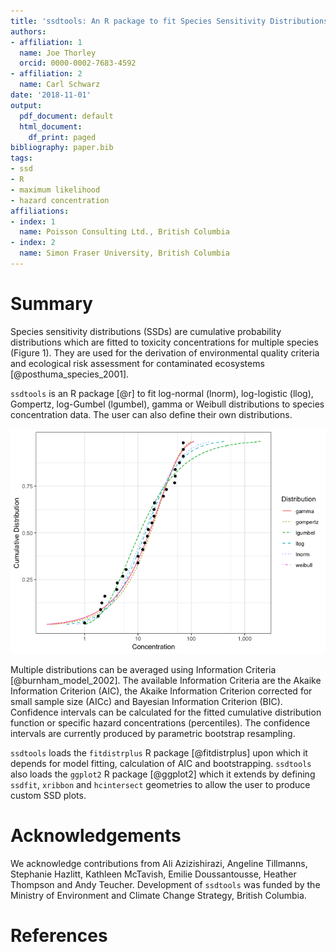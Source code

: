 ```yaml
---
title: 'ssdtools: An R package to fit Species Sensitivity Distributions (SSDs)'
authors:
- affiliation: 1
  name: Joe Thorley
  orcid: 0000-0002-7683-4592
- affiliation: 2
  name: Carl Schwarz
date: '2018-11-01'
output:
  pdf_document: default
  html_document:
    df_print: paged
bibliography: paper.bib
tags:
- ssd
- R
- maximum likelihood
- hazard concentration
affiliations:
- index: 1
  name: Poisson Consulting Ltd., British Columbia
- index: 2
  name: Simon Fraser University, British Columbia
---
```


# Summary

Species sensitivity distributions (SSDs) are cumulative probability distributions which are fitted to toxicity concentrations for multiple species (Figure 1). 
They are used for the derivation of environmental quality criteria and ecological risk assessment for contaminated ecosystems [@posthuma_species_2001].

`ssdtools` is an R package [@r] to fit log-normal (lnorm), log-logistic (llog), Gompertz, log-Gumbel (lgumbel), gamma or Weibull distributions to species concentration data.
The user can also define their own distributions.

![Species sensitivity distributions for sample species concentration values](dists.png)

Multiple distributions can be averaged using Information Criteria [@burnham_model_2002].
The available Information Criteria are the Akaike Information Criterion (AIC), the Akaike Information Criterion corrected for small sample size (AICc) and Bayesian Information Criterion (BIC).
Confidence intervals can be calculated for the fitted cumulative distribution function or specific hazard concentrations (percentiles).
The confidence intervals are currently produced by parametric bootstrap resampling.

`ssdtools` loads the `fitdistrplus` R package [@fitdistrplus] upon which it depends for model fitting, calculation of AIC and bootstrapping.
`ssdtools` also loads the `ggplot2` R package [@ggplot2] which it extends by defining `ssdfit`, `xribbon` and `hcintersect` geometries to allow the user to produce custom SSD plots.

# Acknowledgements

We acknowledge contributions from Ali Azizishirazi, Angeline Tillmanns, Stephanie Hazlitt, Kathleen McTavish, Emilie Doussantousse, Heather Thompson and Andy Teucher.
Development of `ssdtools` was funded by the Ministry of Environment and Climate Change Strategy, British Columbia.

# References
